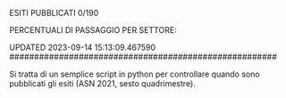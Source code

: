 ESITI PUBBLICATI 0/190 

PERCENTUALI DI PASSAGGIO PER SETTORE:

UPDATED 2023-09-14 15:13:09.467590
###################################################### 

Si tratta di un semplice script in python per controllare quando sono pubblicati gli esiti (ASN 2021, sesto quadrimestre).

